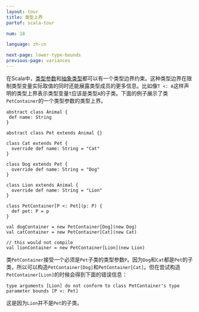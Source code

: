 ```yaml
---
layout: tour
title: 类型上界
partof: scala-tour

num: 18

language: zh-cn

next-page: lower-type-bounds
previous-page: variances
---
```


在Scala中，[类型参数](generic-classes.html)和[抽象类型](abstract-type-members.html)都可以有一个类型边界约束。这种类型边界在限制类型变量实际取值的同时还能展露类型成员的更多信息。比如像`T <: A`这样声明的类型上界表示类型变量`T`应该是类型`A`的子类。下面的例子展示了类`PetContainer`的一个类型参数的类型上界。

```tut
abstract class Animal {
 def name: String
}

abstract class Pet extends Animal {}

class Cat extends Pet {
  override def name: String = "Cat"
}

class Dog extends Pet {
  override def name: String = "Dog"
}

class Lion extends Animal {
  override def name: String = "Lion"
}

class PetContainer[P <: Pet](p: P) {
  def pet: P = p
}

val dogContainer = new PetContainer[Dog](new Dog)
val catContainer = new PetContainer[Cat](new Cat)
```

```tut:fail
// this would not compile
val lionContainer = new PetContainer[Lion](new Lion)
```
类`PetContainer`接受一个必须是`Pet`子类的类型参数`P`。因为`Dog`和`Cat`都是`Pet`的子类，所以可以构造`PetContainer[Dog]`和`PetContainer[Cat]`。但在尝试构造`PetContainer[Lion]`的时候会得到下面的错误信息：

`type arguments [Lion] do not conform to class PetContainer's type parameter bounds [P <: Pet]`

这是因为`Lion`并不是`Pet`的子类。
